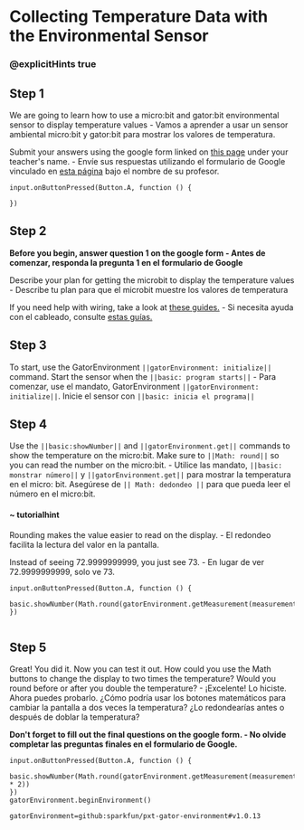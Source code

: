 # Collecting Temperature Data with the Environmental Sensor
### @explicitHints true
 
## Step 1
 
We are going to learn how to use a micro:bit and gator:bit environmental sensor  to display temperature values - Vamos a aprender a usar un sensor ambiental micro:bit y gator:bit para mostrar los valores de temperatura.
 
Submit your answers using the google form linked on [this page](https://schoolwidelabs.github.io/sensor-immersion/assessments/Lesson2/environmental_assessment.html) under your teacher's name. - Envíe sus respuestas utilizando el formulario de Google vinculado en [esta página](https://schoolwidelabs.github.io/sensor-immersion/assessments/Lesson2/environmental_assessment.html) bajo el nombre de su profesor.
 
```template
input.onButtonPressed(Button.A, function () {
    
})
```
 
## Step 2
 
**Before you begin, answer question 1 on the google form - Antes de comenzar, responda la pregunta 1 en el formulario de Google**

Describe your plan for getting the microbit to display the temperature values - 
Describe tu plan para que el microbit muestre los valores de temperatura
 
If you need help with wiring, take a look at [these guides.](https://docs.google.com/document/d/1KrhVLl_owwXz_xAVbcIEAG9O5N4wdBY3mjd-GX34Bag/edit?usp=sharing) - 
Si necesita ayuda con el cableado, consulte [estas guías.](https://docs.google.com/document/d/1KrhVLl_owwXz_xAVbcIEAG9O5N4wdBY3mjd-GX34Bag/edit?usp=sharing)
 
## Step 3
 
To start, use the GatorEnvironment ``||gatorEnvironment: initialize||`` command. Start the sensor when the ``||basic: program starts||`` - 
Para comenzar, use el mandato, GatorEnvironment ``||gatorEnvironment: initialize||``. Inicie el sensor con ``||basic: inicia el programa||``
 
## Step 4
 
Use the ``||basic:showNumber||`` and ``||gatorEnvironment.get||`` commands to show the temperature on the micro:bit. Make sure to ``||Math: round||`` 
so you can read the number on the micro:bit. - Utilice las mandato, ``||basic: monstrar número||`` y ``||gatorEnvironment.get||`` para mostrar la temperatura en el micro: bit. Asegúrese de `` || Math: dedondeo || `` para que pueda leer el número en el micro:bit.
 
 
#### ~ tutorialhint
 
Rounding makes the value easier to read on the display. - El redondeo facilita la lectura del valor en la pantalla.

Instead of seeing 72.9999999999, you just see 73. - En lugar de ver 72.9999999999, solo ve 73.
 
```blocks
input.onButtonPressed(Button.A, function () {
    basic.showNumber(Math.round(gatorEnvironment.getMeasurement(measurementType.degreesF)))
})
 
```
 
## Step 5
Great! You did it. Now you can test it out. How could you use the Math buttons to change the display to two times the temperature? Would you round before or after you double the temperature? - ¡Excelente! Lo hiciste. Ahora puedes probarlo. ¿Cómo podría usar los botones matemáticos para cambiar la pantalla a dos veces la temperatura? ¿Lo redondearías antes o después de doblar la temperatura?
 
**Don't forget to fill out the final questions on the google form. - 
No olvide completar las preguntas finales en el formulario de Google.**
 
```ghost
input.onButtonPressed(Button.A, function () {
    basic.showNumber(Math.round(gatorEnvironment.getMeasurement(measurementType.degreesF) * 2))
})
gatorEnvironment.beginEnvironment()
```
 
```package
gatorEnvironment=github:sparkfun/pxt-gator-environment#v1.0.13
```
